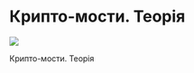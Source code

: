 # Крипто-мости. Теорія

[![](https://img.youtube.com/vi/RmmDQe0jWXI/0.jpg)](https://youtu.be/RmmDQe0jWXI)

Крипто-мости. Теорія
